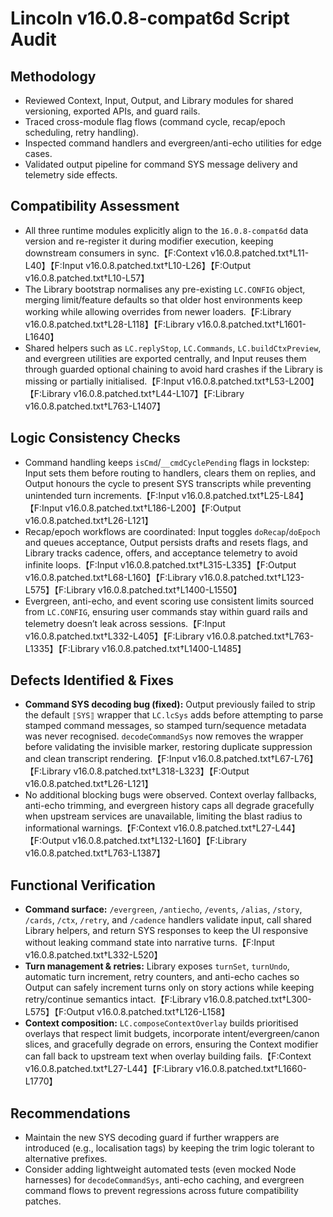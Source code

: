 # Lincoln v16.0.8-compat6d Script Audit

## Methodology
- Reviewed Context, Input, Output, and Library modules for shared versioning, exported APIs, and guard rails.
- Traced cross-module flag flows (command cycle, recap/epoch scheduling, retry handling).
- Inspected command handlers and evergreen/anti-echo utilities for edge cases.
- Validated output pipeline for command SYS message delivery and telemetry side effects.

## Compatibility Assessment
- All three runtime modules explicitly align to the `16.0.8-compat6d` data version and re-register it during modifier execution, keeping downstream consumers in sync.【F:Context v16.0.8.patched.txt†L11-L40】【F:Input v16.0.8.patched.txt†L10-L26】【F:Output v16.0.8.patched.txt†L10-L57】
- The Library bootstrap normalises any pre-existing `LC.CONFIG` object, merging limit/feature defaults so that older host environments keep working while allowing overrides from newer loaders.【F:Library v16.0.8.patched.txt†L28-L118】【F:Library v16.0.8.patched.txt†L1601-L1640】
- Shared helpers such as `LC.replyStop`, `LC.Commands`, `LC.buildCtxPreview`, and evergreen utilities are exported centrally, and Input reuses them through guarded optional chaining to avoid hard crashes if the Library is missing or partially initialised.【F:Input v16.0.8.patched.txt†L53-L200】【F:Library v16.0.8.patched.txt†L44-L107】【F:Library v16.0.8.patched.txt†L763-L1407】

## Logic Consistency Checks
- Command handling keeps `isCmd`/`__cmdCyclePending` flags in lockstep: Input sets them before routing to handlers, clears them on replies, and Output honours the cycle to present SYS transcripts while preventing unintended turn increments.【F:Input v16.0.8.patched.txt†L25-L84】【F:Input v16.0.8.patched.txt†L186-L200】【F:Output v16.0.8.patched.txt†L26-L121】 
- Recap/epoch workflows are coordinated: Input toggles `doRecap`/`doEpoch` and queues acceptance, Output persists drafts and resets flags, and Library tracks cadence, offers, and acceptance telemetry to avoid infinite loops.【F:Input v16.0.8.patched.txt†L315-L335】【F:Output v16.0.8.patched.txt†L68-L160】【F:Library v16.0.8.patched.txt†L123-L575】【F:Library v16.0.8.patched.txt†L1400-L1550】
- Evergreen, anti-echo, and event scoring use consistent limits sourced from `LC.CONFIG`, ensuring user commands stay within guard rails and telemetry doesn’t leak across sessions.【F:Input v16.0.8.patched.txt†L332-L405】【F:Library v16.0.8.patched.txt†L763-L1335】【F:Library v16.0.8.patched.txt†L1400-L1485】

## Defects Identified & Fixes
- **Command SYS decoding bug (fixed):** Output previously failed to strip the default `⟦SYS⟧` wrapper that `LC.lcSys` adds before attempting to parse stamped command messages, so stamped turn/sequence metadata was never recognised. `decodeCommandSys` now removes the wrapper before validating the invisible marker, restoring duplicate suppression and clean transcript rendering.【F:Input v16.0.8.patched.txt†L67-L76】【F:Library v16.0.8.patched.txt†L318-L323】【F:Output v16.0.8.patched.txt†L26-L121】
- No additional blocking bugs were observed. Context overlay fallbacks, anti-echo trimming, and evergreen history caps all degrade gracefully when upstream services are unavailable, limiting the blast radius to informational warnings.【F:Context v16.0.8.patched.txt†L27-L44】【F:Output v16.0.8.patched.txt†L132-L160】【F:Library v16.0.8.patched.txt†L763-L1387】

## Functional Verification
- **Command surface:** `/evergreen`, `/antiecho`, `/events`, `/alias`, `/story`, `/cards`, `/ctx`, `/retry`, and `/cadence` handlers validate input, call shared Library helpers, and return SYS responses to keep the UI responsive without leaking command state into narrative turns.【F:Input v16.0.8.patched.txt†L332-L520】
- **Turn management & retries:** Library exposes `turnSet`, `turnUndo`, automatic turn increment, retry counters, and anti-echo caches so Output can safely increment turns only on story actions while keeping retry/continue semantics intact.【F:Library v16.0.8.patched.txt†L300-L575】【F:Output v16.0.8.patched.txt†L126-L158】
- **Context composition:** `LC.composeContextOverlay` builds prioritised overlays that respect limit budgets, incorporate intent/evergreen/canon slices, and gracefully degrade on errors, ensuring the Context modifier can fall back to upstream text when overlay building fails.【F:Context v16.0.8.patched.txt†L27-L44】【F:Library v16.0.8.patched.txt†L1660-L1770】

## Recommendations
- Maintain the new SYS decoding guard if further wrappers are introduced (e.g., localisation tags) by keeping the trim logic tolerant to alternative prefixes.
- Consider adding lightweight automated tests (even mocked Node harnesses) for `decodeCommandSys`, anti-echo caching, and evergreen command flows to prevent regressions across future compatibility patches.
